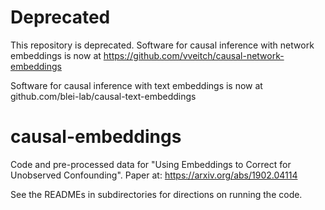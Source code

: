 # Deprecated
This repository is deprecated. Software for causal inference with network embeddings is now at https://github.com/vveitch/causal-network-embeddings

Software for causal inference with text embeddings is now at github.com/blei-lab/causal-text-embeddings

# causal-embeddings
Code and pre-processed data for "Using Embeddings to Correct for Unobserved Confounding".
Paper at: https://arxiv.org/abs/1902.04114

See the READMEs in subdirectories for directions on running the code.
